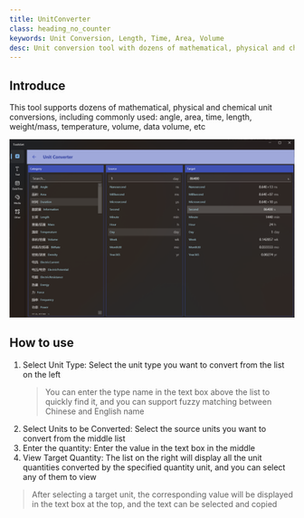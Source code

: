 ```yaml
---
title: UnitConverter
class: heading_no_counter
keywords: Unit Conversion, Length, Time, Area, Volume
desc: Unit conversion tool with dozens of mathematical, physical and chemical units
---
```


## Introduce

This tool supports dozens of mathematical, physical and chemical unit conversions, including commonly used: angle, area, time, length, weight/mass, temperature, volume, data volume, etc

![](../../assets/images/ToolsSet/TS3.png)

## How to use

1. Select Unit Type: Select the unit type you want to convert from the list on the left
   > You can enter the type name in the text box above the list to quickly find it, and you can support fuzzy matching between Chinese and English name
2. Select Units to be Converted: Select the source units you want to convert from the middle list
3. Enter the quantity: Enter the value in the text box in the middle
4. View Target Quantity: The list on the right will display all the unit quantities converted by the specified quantity unit, and you can select any of them to view

> After selecting a target unit, the corresponding value will be displayed in the text box at the top, and the text can be selected and copied